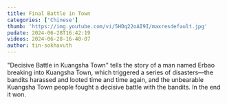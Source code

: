 ```yaml
---
title: Final Battle in Town
categories: ['Chinese']
thumb: 'https://img.youtube.com/vi/5HDq22oAI9I/maxresdefault.jpg'
pudate: 2024-06-28T16:42:19
videos: 2024-06-28-16-40-07
author: tin-sokhavuth
---
```

"Decisive Battle in Kuangsha Town" tells the story of a man named Erbao breaking into Kuangsha Town, which triggered a series of disasters—the bandits harassed and looted time and time again, and the unbearable Kuangsha Town people fought a decisive battle with the bandits. In the end it won.